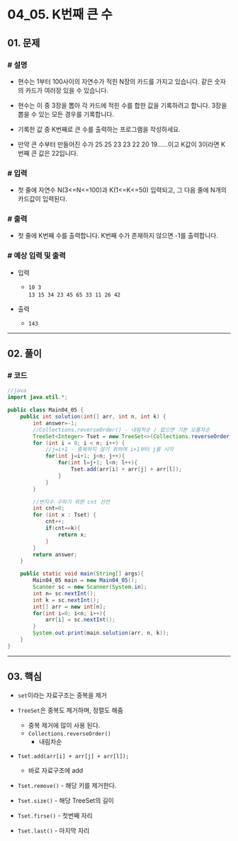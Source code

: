 # 04_05. K번째 큰 수

## 01. 문제

### # 설명

- 현수는 1부터 100사이의 자연수가 적힌 N장의 카드를 가지고 있습니다. 같은 숫자의 카드가 여러장 있을 수 있습니다.

- 현수는 이 중 3장을 뽑아 각 카드에 적힌 수를 합한 값을 기록하려고 합니다. 3장을 뽑을 수 있는 모든 경우를 기록합니다.

- 기록한 값 중 K번째로 큰 수를 출력하는 프로그램을 작성하세요.

- 만약 큰 수부터 만들어진 수가 25 25 23 23 22 20 19......이고 K값이 3이라면 K번째 큰 값은 22입니다.

### # 입력

- 첫 줄에 자연수 N(3<=N<=100)과 K(1<=K<=50) 입력되고, 그 다음 줄에 N개의 카드값이 입력된다.

### # 출력

- 첫 줄에 K번째 수를 출력합니다. K번째 수가 존재하지 않으면 -1를 출력합니다.

### # 예상 입력 및 출력

- 입력
  - `10 3`
</br>`13 15 34 23 45 65 33 11 26 42`

- 출력
  - `143`

---

## 02. 풀이

### # 코드

```java
//java
import java.util.*;

public class Main04_05 {
    public int solution(int[] arr, int n, int k) {
        int answer=-1;
        //Collections.reverseOrder() - 내림차순 / 없으면 기본 오름차순
        TreeSet<Integer> Tset = new TreeSet<>(Collections.reverseOrder());
        for (int i = 0; i < n; i++) {
            //j=i+1 - 중복하지 않기 위하여 i+1부터 j를 시작
            for(int j=i+1; j<n; j++){
                for(int l=j+1; l<n; l++){
                    Tset.add(arr[i] + arr[j] + arr[l]);
                }
            }
        }

        //번지수 구하기 위한 cnt 선언
        int cnt=0;
        for (int x : Tset) {
            cnt++;
            if(cnt==k){
                return x;
            }
        }
        return answer;
    }

    public static void main(String[] args){
        Main04_05 main = new Main04_05();
        Scanner sc = new Scanner(System.in);
        int n= sc.nextInt();
        int k = sc.nextInt();
        int[] arr = new int[n];
        for(int i=0; i<n; i++){
            arr[i] = sc.nextInt();
        }
        System.out.print(main.solution(arr, n, k));
    }
}
```

---

## 03. 핵심

- `set`이라는 자료구조는 중복을 제거
- `TreeSet`은 중복도 제거하며, 정렬도 해줌
  - 중복 제거에 많이 사용 된다.
  - `Collections.reverseOrder()`
    - 내림차순
- `Tset.add(arr[i] + arr[j] + arr[l]);`
  - 바로 자료구조에 add

- `Tset.remove()` - 해당 키를 제거한다.
- `Tset.size()` - 해당 TreeSet의 길이
- `Tset.firse()` - 첫번째 자리
- `Tset.last()` - 마지막 자리
